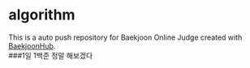 # algorithm
This is a auto push repository for Baekjoon Online Judge created with [BaekjoonHub](https://github.com/BaekjoonHub/BaekjoonHub).<br/>
###1일 1백준 정말 해보겠다
